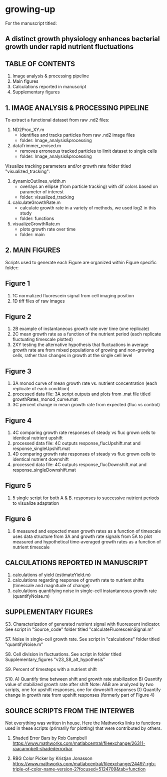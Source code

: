# growing-up

For the manuscript titled:

## A distinct growth physiology enhances bacterial growth under rapid nutrient fluctuations


## TABLE OF CONTENTS
1. Image analysis & processing pipeline
2. Main figures
3. Calculations reported in manuscript
4. Supplementary figures




## 1. IMAGE ANALYSIS & PROCESSING PIPELINE

To extract a functional dataset from raw .nd2 files: 

1. ND2Proc_XY.m
	- identifies and tracks particles from raw .nd2 image files 
	- folder: Image_analysis&processing
2. dataTrimmer_revised.m
	- removes erroneous tracked particles to limit dataset to single cells
	- folder: Image_analysis&processing

Visualize tracking parameters and/or growth rate folder titled "visualized_tracking":

3. dynamicOutlines_width.m  
	- overlays an ellipse (from particle tracking) with dif colors based on parameter of interest
	- folder: visualized_tracking
4. calculateGrowthRate.m
	- calculate growth rate in a variety of methods, we used log2 in this study
	- folder: functions
5. visualizeGrowthRate.m
	- plots growth rate over time   
	- folder: main        




## 2. MAIN FIGURES

Scripts used to generate each Figure are organized within Figure specific folder:

## Figure 1
1. 1C  normalized fluorescein signal from cell imaging position
2. 1D  tiff files of raw images
 

## Figure 2
1. 2B  example of instantaneous growth rate over time (one replicate)
2. 2C  mean growth rate as a function of the nutrient period (each replicate fluctuating timescale plotted)
3. 2XY testing the alternative hypothesis that fluctuations in average growth rate are from mixed populations of growing and non-growing cells, rather than changes in growth at the single cell level


## Figure 3
1. 3A  monod curve of mean growth rate vs. nutrient concentration (each replicate of each condition)
2. processed data file: 3A script outputs and plots from .mat file titled growthRates_monod_curve.mat
3. 3C  percent change in mean growth rate from expected (fluc vs control)


## Figure 4
1. 4C  comparing growth rate responses of steady vs fluc grown cells to identical nutrient upshift
2. processed data file: 4C outputs response_flucUpshift.mat and response_singleUpshift.mat
3. 4D  comparing growth rate responses of steady vs fluc grown cells to identical nutrient downshift
4. processed data file: 4C outputs response_flucDownshift.mat and response_singleDownshift.mat


## Figure 5
1. 5   single script for both A & B. responses to successive nutrient periods to visualize adaptation


## Figure 6
1. 6   measured and expected mean growth rates as a function of timescale
	   uses data structure from 3A and growth rate signals from 5A to plot measured and hypothetical time-averaged growth rates as a function of nutrient timescale





## CALCULATIONS REPORTED IN MANUSCRIPT

1. calculations of yield (estimateYield.m)
2. calculations regarding response of growth rate to nutrient shifts (timescale and magnitude of change)
3. calculations quantifying noise in single-cell instantaneous growth rate (quantifyNoise.m)




## SUPPLEMENTARY FIGURES

S3. Characterization of generated nutrient signal with fluorescent indicator.
	See script in "Source_code" folder titled "calculateFluoresceinSignal.m"

S7. Noise in single-cell growth rate.
	See script in "calculations" folder titled "quantifyNoise.m"

S8. Cell division in fluctuations.
	See script in folder titled Supplementary_figures "v23_S8_alt_hypothesis"

S9. Percent of timesteps with a nutrient shift

S10. A) Quantify time between shift and growth rate stabilization 
	 B) Quantify value of stabilized growth rate after shift
	 Note: A&B are analyzed by two scripts, one for upshift responses, one for downshift responses
	 D) Quantify change in growth rate from upshift responses (formerly part of Figure 4)






## SOURCE SCRIPTS FROM THE INTERWEB

Not everything was written in house. Here the Mathworks links to functions used in these scripts (primarily for plotting) that were contributed by others.

1. Shaded Error Bars by Rob Campbell
https://www.mathworks.com/matlabcentral/fileexchange/26311-raacampbell-shadederrorbar

2. RBG Color Picker by Kristjan Jonasson
https://www.mathworks.com/matlabcentral/fileexchange/24497-rgb-triple-of-color-name-version-2?focused=5124709&tab=function


